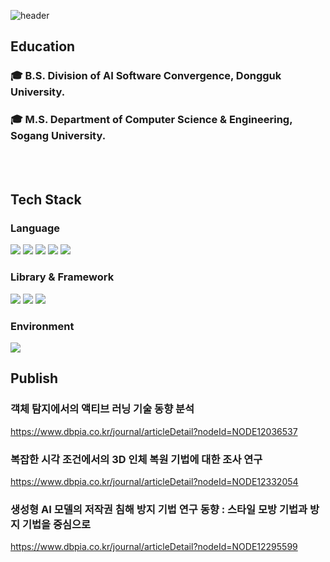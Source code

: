 <div>
  
  <!--Header-->
  ![header](https://capsule-render.vercel.app/api?type=Transparent&color=blud&height=100&section=header&text=Hello!)
  
</div>

<div>
  <!--Body-->
  
  ## Education
  ### :mortar_board: B.S. Division of AI Software Convergence, Dongguk University.
  ### :mortar_board: M.S. Department of Computer Science & Engineering, Sogang University.
  <br/>
  <br/>
  
  ## Tech Stack
  ### Language
  <img src="https://img.shields.io/badge/Python-3776AB?style=flat-square&logo=Python&logoColor=white"/>
  <img src="https://img.shields.io/badge/C-A8B9CC?style=flat-square&logo=C&logoColor=white"/>
  <img src="https://img.shields.io/badge/C++-00599C?style=flat-square&logo=cplusplus&logoColor=white"/>
  <img src="https://img.shields.io/badge/JavaScript-F7DF1E?style=flat-square&logo=JavaScript&logoColor=white"/>
  <img src="https://img.shields.io/badge/HTML5-E34F26?style=flat-square&logo=HTML5&logoColor=white"/>
  <br/>
  
  ### Library & Framework
  <img src="https://img.shields.io/badge/PyTorch-EE4C2C?style=flat-square&logo=PyTorch&logoColor=white"/>
  <img src="https://img.shields.io/badge/FastAPI-009688?style=flat-square&logo=FastAPI&logoColor=white"/>
  <img src="https://img.shields.io/badge/jupyter notebook-F37626?style=flat-square&logo=jupyter&logoColor=white"/>
  <br/>
  
  ### Environment
  <img src="https://img.shields.io/badge/linux-FCC624?style=flat-square&logo=linux&logoColor=white"/>
  <br/>
  
  ## Publish
  ### 객체 탐지에서의 액티브 러닝 기술 동향 분석
  https://www.dbpia.co.kr/journal/articleDetail?nodeId=NODE12036537
  ### 복잡한 시각 조건에서의 3D 인체 복원 기법에 대한 조사 연구
  https://www.dbpia.co.kr/journal/articleDetail?nodeId=NODE12332054
  ### 생성형 AI 모델의 저작권 침해 방지 기법 연구 동향 : 스타일 모방 기법과 방지 기법을 중심으로
  https://www.dbpia.co.kr/journal/articleDetail?nodeId=NODE12295599
  
</div>

<!--
**zoowon/zoowon** is a ✨ _special_ ✨ repository because its `README.md` (this file) appears on your GitHub profile.

Here are some ideas to get you started:

- 🔭 I’m currently working on ...
- 🌱 I’m currently learning ...
- 👯 I’m looking to collaborate on ...
- 🤔 I’m looking for help with ...
- 💬 Ask me about ...
- 📫 How to reach me: ...
- 😄 Pronouns: ...
- ⚡ Fun fact: ...
-->
